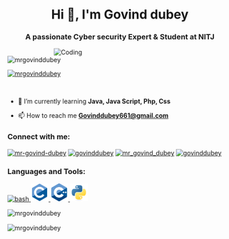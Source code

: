 <h1 align="center">Hi 👋, I'm Govind dubey</h1>
<h3 align="center">A passionate Cyber security Expert & Student at NITJ</h3>
<img align="right" alt="Coding" width="400" src="https://encrypted-tbn0.gstatic.com/images?q=tbn:ANd9GcQWxNtZBb7K0LQ87Dm1wDu4lYGL66VV9wNQUqyY6kcPSiOenT75toQrW3ahach7jHP-4kM&usqp=CAU">

<p align="left"> <img src="https://komarev.com/ghpvc/?username=mrgovinddubey&label=Profile%20views&color=0e75b6&style=flat" alt="mrgovinddubey" /> </p>

<p align="left"> <a href="https://github.com/ryo-ma/github-profile-trophy"><img src="https://github-profile-trophy.vercel.app/?username=mrgovinddubey" alt="mrgovinddubey" /></a> </p>

<p align="left"> <a href="https://twitter.com/" target="blank"><img src="https://img.shields.io/twitter/follow/?logo=twitter&style=for-the-badge" alt="" /></a> </p>

- 🌱 I’m currently learning **Java, Java Script, Php, Css**

- 📫 How to reach me **Govinddubey661@gmail.com**

<h3 align="left">Connect with me:</h3>
<p align="left">
<a href="https://linkedin.com/in/mr-govind-dubey" target="blank"><img align="center" src="https://raw.githubusercontent.com/rahuldkjain/github-profile-readme-generator/master/src/images/icons/Social/linked-in-alt.svg" alt="mr-govind-dubey" height="30" width="40" /></a>
<a href="https://instagram.com/govinddubey" target="blank"><img align="center" src="https://raw.githubusercontent.com/rahuldkjain/github-profile-readme-generator/master/src/images/icons/Social/instagram.svg" alt="govinddubey" height="30" width="40" /></a>
<a href="https://www.leetcode.com/mr_govind_dubey" target="blank"><img align="center" src="https://raw.githubusercontent.com/rahuldkjain/github-profile-readme-generator/master/src/images/icons/Social/leet-code.svg" alt="mr_govind_dubey" height="30" width="40" /></a>
<a href="https://auth.geeksforgeeks.org/user/govinddubey" target="blank"><img align="center" src="https://raw.githubusercontent.com/rahuldkjain/github-profile-readme-generator/master/src/images/icons/Social/geeks-for-geeks.svg" alt="govinddubey" height="30" width="40" /></a>
</p>

<h3 align="left">Languages and Tools:</h3>
<p align="left"> <a href="https://www.gnu.org/software/bash/" target="_blank" rel="noreferrer"> <img src="https://www.vectorlogo.zone/logos/gnu_bash/gnu_bash-icon.svg" alt="bash" width="40" height="40"/> </a> <a href="https://www.cprogramming.com/" target="_blank" rel="noreferrer"> <img src="https://raw.githubusercontent.com/devicons/devicon/master/icons/c/c-original.svg" alt="c" width="40" height="40"/> </a> <a href="https://www.w3schools.com/cpp/" target="_blank" rel="noreferrer"> <img src="https://raw.githubusercontent.com/devicons/devicon/master/icons/cplusplus/cplusplus-original.svg" alt="cplusplus" width="40" height="40"/> </a> <a href="https://www.python.org" target="_blank" rel="noreferrer"> <img src="https://raw.githubusercontent.com/devicons/devicon/master/icons/python/python-original.svg" alt="python" width="40" height="40"/> </a> </p>

<p><img align="center" src="https://github-readme-stats.vercel.app/api/top-langs?username=mrgovinddubey&show_icons=true&locale=en&layout=compact" alt="mrgovinddubey" /></p>

<p><img align="center" src="https://github-readme-streak-stats.herokuapp.com/?user=mrgovinddubey&" alt="mrgovinddubey" /></p>

